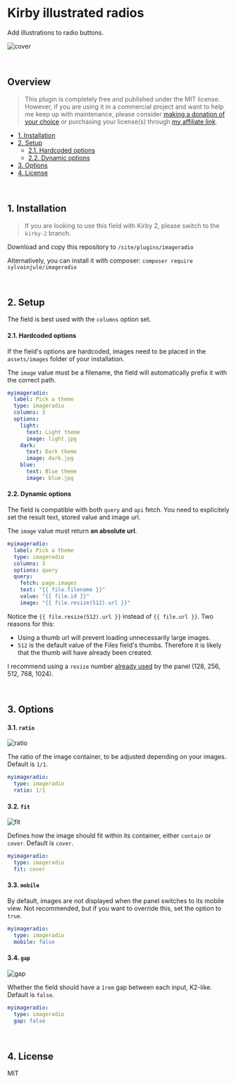 # Kirby illustrated radios

Add illustrations to radio buttons.

![cover](https://user-images.githubusercontent.com/14079751/48334055-a769b280-e659-11e8-828a-09aad54ddd9f.jpg)

<br/>

## Overview

> This plugin is completely free and published under the MIT license. However, if you are using it in a commercial project and want to help me keep up with maintenance, please consider [making a donation of your choice](https://www.paypal.me/sylvainjl) or purchasing your license(s) through [my affiliate link](https://a.paddle.com/v2/click/1129/36369?link=1170).

- [1. Installation](#1-installation)
- [2. Setup](#2-setup)
  * [2.1. Hardcoded options](#21-hardcoded-options)
  * [2.2. Dynamic options](#22-dynamic-options)
- [3. Options](#3-options)
- [4. License](#4-license)

<br/>

## 1. Installation

> If you are looking to use this field with Kirby 2, please switch to the `kirby-2` branch.

Download and copy this repository to ```/site/plugins/imageradio```

Alternatively, you can install it with composer: ```composer require sylvainjule/imageradio```

<br/>

## 2. Setup

The field is best used with the `columns` option set.

#### 2.1. Hardcoded options

If the field's options are hardcoded, images need to be placed in the `assets/images` folder of your installation.

The `image` value must be a filename, the field will automatically prefix it with the correct path.

```yaml
myimageradio:
  label: Pick a theme
  type: imageradio
  columns: 3
  options:
    light:
      text: Light theme
      image: light.jpg
    dark:
      text: Dark theme
      image: dark.jpg
    blue:
      text: Blue theme
      image: blue.jpg
```

#### 2.2. Dynamic options

The field is compatible with both `query` and `api` fetch. You need to explicitely set the result text, stored value and image url.

The `image` value must return **an absolute url**.

```yaml
myimageradio:
  label: Pick a theme
  type: imageradio
  columns: 3
  options: query
  query:
    fetch: page.images
    text: "{{ file.filename }}"
    value: "{{ file.id }}"
    image: "{{ file.resize(512).url }}"
```

Notice the `{{ file.resize(512).url }}` instead of `{{ file.url }}`. Two reasons for this:

- Using a thumb url will prevent loading unnecessarily large images.
- `512` is the default value of the Files field's thumbs. Therefore it is likely that the thumb will have already been created. 

I recommend using a `resize` number [already used](https://github.com/k-next/kirby/blob/a709a5728671c0b85a1f37db1d6b2a028151f013/config/api/models/File.php#L86) by the panel (128, 256, 512, 768, 1024).

<br/>

## 3. Options

#### 3.1. `ratio`

![ratio](https://user-images.githubusercontent.com/14079751/48334059-a769b280-e659-11e8-8195-9aa68da30091.jpg)

The ratio of the image container, to be adjusted depending on your images. Default is `1/1`.

```yaml
myimageradio:
  type: imageradio
  ratio: 1/1
```

#### 3.2. `fit`

![fit](https://user-images.githubusercontent.com/14079751/48334056-a769b280-e659-11e8-897a-53e371c22026.jpg)

Defines how the image should fit within its container, either `contain` or `cover`. Default is `cover`.

```yaml
myimageradio:
  type: imageradio
  fit: cover
```

#### 3.3. `mobile`

By default, images are not displayed when the panel switches to its mobile view. Not recommended, but if you want to override this, set the option to `true`.

```yaml
myimageradio:
  type: imageradio
  mobile: false
```

#### 3.4. `gap`

![gap](https://user-images.githubusercontent.com/14079751/48334057-a769b280-e659-11e8-95f8-175cbee67088.jpg)

Whether the field should have a `1rem` gap between each input, K2-like. Default is `false`.

```yaml
myimageradio:
  type: imageradio
  gap: false
```

<br/>

## 4. License

MIT
